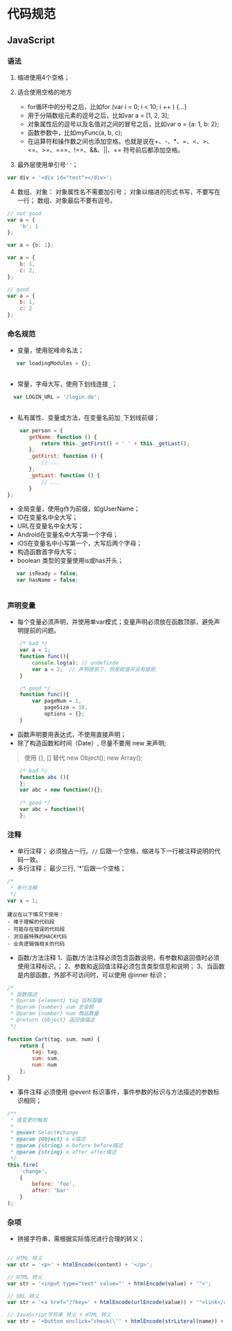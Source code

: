 ﻿# 代码规范 
## **JavaScript**

### 语法  

 1. 缩进使用4个空格；
 2. 适合使用空格的地方
 
    - for循环中的分号之后，比如for (var i = 0; i < 10; i ++ ) {...}
    - 用于分隔数组元素的逗号之后，比如var a = [1, 2, 3];
    - 对象属性后的逗号以及名值对之间的冒号之后，比如var o = {a: 1, b: 2};
    - 函数参数中，比如myFunc(a, b, c);
    - 在运算符和操作数之间也添加空格。也就是说在+、-、*、=、<、>、<=、>=、===、!==、&&、||、+= 符号前后都添加空格。
 3. 最外层使用单引号`''`；
 ```javascript
 var div = '<div id="test"></div>';
 
 ```
 4. 数组、对象：
 对象属性名不需要加引号；
 对象以缩进的形式书写，不要写在一行；
 数组、对象最后不要有逗号。
   
``` javascript
// not good
var a = {
    'b': 1
};

var a = {b: 1};

var a = {
    b: 1,
    c: 2,
};

// good
var a = {
    b: 1,
    c: 2
};

```



 
### 命名规范
 - 变量，使用驼峰命名法；
 ```javascript
    var loadingModules = {};
    
 ```
 - 常量，字母大写，使用下划线连接`_`；
  ```javascript
    var LOGIN_URL = '/login.do';
    
 ```
 
 - 私有属性、变量或方法，在变量名前加`_`下划线前缀；
 ```javascript
     var person = {
        getName: function () {
            return this._getFirst() + ' ' + this._getLast();
        },
        _getFirst: function () {
            // ...
        },
        _getLast: function () {
            // ...
        }
};
 ```
 - 全局变量，使用g作为前缀，如gUserName；
 - ID在变量名中全大写；
 - URL在变量名中全大写；
 - Android在变量名中大写第一个字母；
 - iOS在变量名中小写第一个，大写后两个字母；
 - 构造函数首字母大写；
 - boolean 类型的变量使用is或has开头；
 ```javascript
    var isReady = false;
    var hasName = false;
    
 ```
 
### 声明变量
 
 - 每个变量必须声明，并使用单var模式；变量声明必须放在函数顶部，避免声明提前的问题。
```javascript
    /* bad */
    var a = 1;
    function func(){
        console.log(a); // undefinde
        var a = 2;  // 声明提前了，但是赋值并没有提前
    }

    /* good */
    function func(){
        var pageNum = 1,
            pageSize = 10,
            options = {};
    }
```
 
 - 函数声明要用表达式，不使用直接声明；
 - 除了构造函数和时间（Date）, 尽量不要用 new 来声明;

> 使用 {}, [] 替代 new Object(); new Array();

```javascript
    /* bad */
    function abs (){
    };
    var abc = new function(){};
    
    /* good */
    var abc = function(){
    };
```
    
### 注释

 - 单行注释；
 必须独占一行。`//` 后跟一个空格，缩进与下一行被注释说明的代码一致。
 - 多行注释；
最少三行, '*'后跟一个空格；
```javascript
/*
 * 多行注释
 */
var x = 1;
```

    建议在以下情况下使用：
    - 难于理解的代码段
    - 可能存在错误的代码段
    - 浏览器特殊的HACK代码
    - 业务逻辑强相关的代码
 

 - 函数/方法注释
1、函数/方法注释必须包含函数说明，有参数和返回值时必须使用注释标识。；
2、参数和返回值注释必须包含类型信息和说明；
3、当函数是内部函数，外部不可访问时，可以使用 @inner 标识；
```javascript
/*
 * 函数描述
 * @param {element} tag 目标容器
 * @param {number} sum 总金额
 * @param {number} num 商品数量
 * @return {Object} 返回值描述
 */
 
function Cart(tag, sum, num) {
    return {
        tag: tag,
        sum: sum,
        num: num
    };
}
```

 - 事件注释
 必须使用 @event 标识事件，事件参数的标识与方法描述的参数标识相同；
```javascript
/**
 * 值变更时触发
 *
 * @event Select#change
 * @param {Object} e e描述
 * @param {string} e.before before描述
 * @param {string} e.after after描述
 */
this.fire(
    'change',
    {
        before: 'foo',
        after: 'bar'
    }
);
```

### 杂项
- 拼接字符串，需根据实际情况进行合理的转义；
```javascript
    
// HTML 转义
var str = '<p>' + htmlEncode(content) + '</p>';

// HTML 转义
var str = '<input type="text" value="' + htmlEncode(value) + '">';

// URL 转义
var str = '<a href="/?key=' + htmlEncode(urlEncode(value)) + '">link</a>';

// JavaScript字符串 转义 + HTML 转义
var str = '<button onclick="check(\'' + htmlEncode(strLiteral(name)) + '\')">提交</button>';
```

    


  [1]: https://github.com/aui/artTemplate
